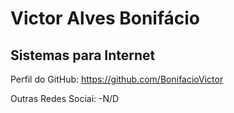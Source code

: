 # Victor Alves Bonifácio
## Sistemas para Internet

Perfil do GitHub: https://github.com/BonifacioVictor

Outras Redes Sociai:
-N/D
